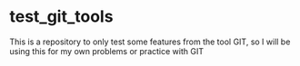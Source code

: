 # test_git_tools
This is a repository to only test some features from the tool GIT, so I will be using this for my own problems or practice with GIT

